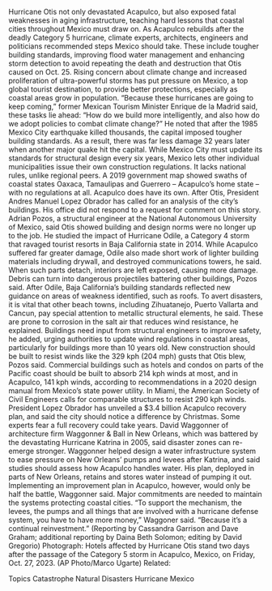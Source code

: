 Hurricane Otis not only devastated Acapulco, but also exposed fatal weaknesses in aging infrastructure, teaching hard lessons that coastal cities throughout Mexico must draw on.
As Acapulco rebuilds after the deadly Category 5 hurricane, climate experts, architects, engineers and politicians recommended steps Mexico should take. These include tougher building standards, improving flood water management and enhancing storm detection to avoid repeating the death and destruction that Otis caused on Oct. 25.
Rising concern about climate change and increased proliferation of ultra-powerful storms has put pressure on Mexico, a top global tourist destination, to provide better protections, especially as coastal areas grow in population.
“Because these hurricanes are going to keep coming,” former Mexican Tourism Minister Enrique de la Madrid said, these tasks lie ahead: “How do we build more intelligently, and also how do we adopt policies to combat climate change?”
He noted that after the 1985 Mexico City earthquake killed thousands, the capital imposed tougher building standards. As a result, there was far less damage 32 years later when another major quake hit the capital.
While Mexico City must update its standards for structural design every six years, Mexico lets other individual municipalities issue their own construction regulations. It lacks national rules, unlike regional peers.
A 2019 government map showed swaths of coastal states Oaxaca, Tamaulipas and Guerrero – Acapulco’s home state – with no regulations at all. Acapulco does have its own.
After Otis, President Andres Manuel Lopez Obrador has called for an analysis of the city’s buildings. His office did not respond to a request for comment on this story.
Adrian Pozos, a structural engineer at the National Autonomous University of Mexico, said Otis showed building and design norms were no longer up to the job.
He studied the impact of Hurricane Odile, a Category 4 storm that ravaged tourist resorts in Baja California state in 2014.
While Acapulco suffered far greater damage, Odile also made short work of lighter building materials including drywall, and destroyed communications towers, he said.
When such parts detach, interiors are left exposed, causing more damage. Debris can turn into dangerous projectiles battering other buildings, Pozos said.
After Odile, Baja California’s building standards reflected new guidance on areas of weakness identified, such as roofs.
To avert disasters, it is vital that other beach towns, including Zihuatanejo, Puerto Vallarta and Cancun, pay special attention to metallic structural elements, he said. These are prone to corrosion in the salt air that reduces wind resistance, he explained.
Buildings need input from structural engineers to improve safety, he added, urging authorities to update wind regulations in coastal areas, particularly for buildings more than 10 years old.
New construction should be built to resist winds like the 329 kph (204 mph) gusts that Otis blew, Pozos said.
Commercial buildings such as hotels and condos on parts of the Pacific coast should be built to absorb 214 kph winds at most, and in Acapulco, 141 kph winds, according to recommendations in a 2020 design manual from Mexico’s state power utility. In Miami, the American Society of Civil Engineers calls for comparable structures to resist 290 kph winds.
President Lopez Obrador has unveiled a $3.4 billion Acapulco recovery plan, and said the city should notice a difference by Christmas.
Some experts fear a full recovery could take years. David Waggonner of architecture firm Waggonner & Ball in New Orleans, which was battered by the devastating Hurricane Katrina in 2005, said disaster zones can re-emerge stronger.
Waggonner helped design a water infrastructure system to ease pressure on New Orleans’ pumps and levees after Katrina, and said studies should assess how Acapulco handles water.
His plan, deployed in parts of New Orleans, retains and stores water instead of pumping it out.
Implementing an improvement plan in Acapulco, however, would only be half the battle, Waggonner said. Major commitments are needed to maintain the systems protecting coastal cities.
“To support the mechanism, the levees, the pumps and all things that are involved with a hurricane defense system, you have to have more money,” Waggoner said. “Because it’s a continual reinvestment.”
(Reporting by Cassandra Garrison and Dave Graham; additional reporting by Daina Beth Solomon; editing by David Gregorio)
Photograph: Hotels affected by Hurricane Otis stand two days after the passage of the Category 5 storm in Acapulco, Mexico, on Friday, Oct. 27, 2023. (AP Photo/Marco Ugarte)
Related:

Topics
Catastrophe
Natural Disasters
Hurricane
Mexico

